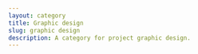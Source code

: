 ```yaml
---
layout: category
title: Graphic design 
slug: graphic design
description: A category for project graphic design.
---
```

